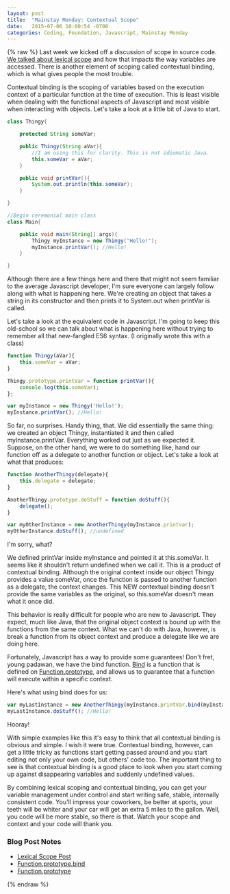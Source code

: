 ```yaml
---
layout: post
title:  "Mainstay Monday: Contextual Scope"
date:   2015-07-06 10:00:54 -0700
categories: Coding, Foundation, Javascript, Mainstay Monday
---
```

{% raw %}
Last week we kicked off a discussion of scope in source code. <a href="http://www.chrisstead.net/archives/735/mainstay-monday-lexical-scoping/" target="_blank">We talked about lexical scope</a> and how that impacts the way variables are accessed. There is another element of scoping called contextual binding, which is what gives people the most trouble.

Contextual binding is the scoping of variables based on the execution context of a particular function at the time of execution. This is least visible when dealing with the functional aspects of Javascript and most visible when interacting with objects.  Let's take a look at a little bit of Java to start.

```java
class Thingy{

    protected String someVar;

    public Thingy(String aVar){
        //I am using this for clarity. This is not idiomatic Java.
        this.someVar = aVar;
    }

    public void printVar(){
        System.out.println(this.someVar);
    }

}

//Begin ceremonial main class
class Main{

    public void main(String[] args){
        Thingy myInstance = new Thingy("Hello!");
        myInstance.printVar(); //Hello!
    }

}
```

Although there are a few things here and there that might not seem familiar to the average Javascript developer, I'm sure everyone can largely follow along with what is happening here. We're creating an object that takes a string in its constructor and then prints it to System.out when printVar is called.

Let's take a look at the equivalent code in Javascript.  I'm going to keep this old-school so we can talk about what is happening here without trying to remember all that new-fangled ES6 syntax. (I originally wrote this with a class)

```javascript
function Thingy(aVar){
    this.someVar = aVar;
}

Thingy.prototype.printVar = function printVar(){
    console.log(this.someVar);
};

var myInstance = new Thingy('Hello!');
myInstance.printVar(); //Hello!
```

So far, no surprises. Handy thing, that. We did essentially the same thing: we created an object Thingy, instantiated it and then called myInstance.printVar.  Everything worked out just as we expected it. Suppose, on the other hand, we were to do something like, hand our function off as a delegate to another function or object. Let's take a look at what that produces:

```javascript
function AnotherThingy(delegate){
    this.delegate = delegate;
}

AnotherThingy.prototype.doStuff = function doStuff(){
    delegate();
}

var myOtherInstance = new AnotherThingy(myInstance.printvar);
myOtherInstance.doStuff(); //undefined
```

I'm sorry, what?

We defined printVar inside myInstance and pointed it at this.someVar. It seems like it shouldn't return undefined when we call it. This is a product of contextual binding. Although the original context inside our object Thingy provides a value someVar, once the function is passed to another function as a delegate, the context changes.  This NEW contextual binding doesn't provide the same variables as the original, so this.someVar doesn't mean what it once did.

This behavior is really difficult for people who are new to Javascript. They expect, much like Java, that the original object context is bound up with the functions from the same context. What we can't do with Java, however, is break a function from its object context and produce a delegate like we are doing here.

Fortunately, Javascript has a way to provide some guarantees! Don't fret, young padawan, we have the bind function.  <a href="https://developer.mozilla.org/en-US/docs/Web/JavaScript/Reference/Global_Objects/Function/bind" target="_blank">Bind</a> is a function that is defined on <a href="https://developer.mozilla.org/en-US/docs/Web/JavaScript/Reference/Global_Objects/Function/prototype" target="_blank">Function.prototype</a>, and allows us to guarantee that a function will execute within a specific context.

Here's what using bind does for us:

```javascript
var myLastInstance = new AnotherThingy(myInstance.printVar.bind(myInstance));
myLastInstance.doStuff(); //Hello!
```

Hooray!

With simple examples like this it's easy to think that all contextual binding is obvious and simple. I wish it were true.  Contextual binding, however, can get a little tricky as functions start getting passed around and you start editing not only your own code, but others' code too.  The important thing to see is that contextual binding is a good place to look when you start coming up against disappearing variables and suddenly undefined values.

By combining lexical scoping and contextual binding, you can get your variable management under control and start writing safe, stable, internally consistent code. You'll impress your coworkers, be better at sports, your teeth will be whiter and your car will get an extra 5 miles to the gallon. Well, you code will be more stable, so there is that.  Watch your scope and context and your code will thank you.

<h3>Blog Post Notes</h3>

<ul>
<li><a href="http://www.chrisstead.net/archives/735/mainstay-monday-lexical-scoping/" target="_blank">Lexical Scope Post</a></li>
<li><a href="https://developer.mozilla.org/en-US/docs/Web/JavaScript/Reference/Global_Objects/Function/bind" target="_blank">Function.prototype.bind</a></li>
<li><a href="https://developer.mozilla.org/en-US/docs/Web/JavaScript/Reference/Global_Objects/Function/prototype" target="_blank">Function.prototype</a></li>
</ul>
{% endraw %}
    
